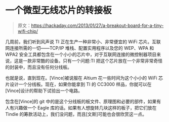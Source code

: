 # 一个微型无线芯片的转接板

> 原文：<https://hackaday.com/2013/01/27/a-breakout-board-for-a-tiny-wifi-chip/>

几周前，我们听到风声说 TI 正在生产一种非常小、非常便宜的 WiFi 芯片。互联网连接所需的一切——TCP/IP 堆栈、配置实用程序以及您的 WEP、WPA 和 WPA2 安全工具都包含在一个小小的芯片中，对于互联网连接的微控制器项目来说，这是一款非常酷的设备。只有一个问题:TI 把这个芯片放在一个非常非常奇怪的封装中，而且没有任何分线板。

也就是说，直到现在。[Vince]被说服在 Altium 花一些时间为这个小小的 WiFi 芯片设计一个分线板。现在，如果你能拿到 TI 的 CC3000 样品，你就可以在[Vince]设计的帮助下试验出一个电路。

包含在[Vince]的 git 中的是这个分线板的板文件、原理图和必要的部件，如果有人有兴趣做一个 Eagle 库的话。如果有人想旋转几块这样的板子，把它们放在 Tindie 的筹款活动上，我们没问题，而且[文斯]可能也会很欣赏这一点。